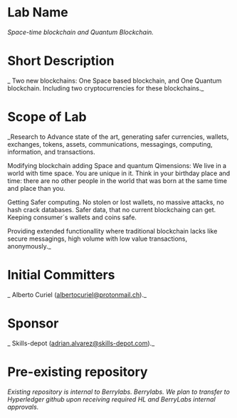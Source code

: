 # Lab Name
_Space-time blockchain and Quantum Blockchain._

# Short Description
_ Two new blockchains: One Space based blockchain, and One Quantum blockchain.
Including two cryptocurrencies for these blockchains._

# Scope of Lab
_Research to Advance state of the art, generating safer currencies, wallets, exchanges, tokens, assets, communications, messagings, computing, information, and transactions.

Modifying blockchain adding Space and quantum Qimensions: We live in a world with time space. You are unique in it. Think in your birthday place and time: there are no other people in the world that was born at the same time and place than you.

Getting Safer computing. No stolen or lost wallets, no massive attacks, no hash crack databases. 
Safer data, that no current blockchaing can get. Keeping consumer´s wallets and coins safe.

Providing extended functionallity where traditional blockchain lacks like secure messagings, high volume with low value transactions, anonymously._


# Initial Committers
_ Alberto Curiel (albertocuriel@protonmail.ch)._

# Sponsor
_ Skills-depot (adrian.alvarez@skills-depot.com)._

# Pre-existing repository
_Existing repository is internal to Berrylabs. Berrylabs. We plan to transfer to Hyperledger github upon receiving required HL and BerryLabs  internal approvals._
